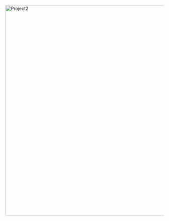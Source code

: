 
<img width="669" alt="Project2" src="https://github.com/svetlanasieber/Software-Engineering--Path-SoftUni/assets/135451084/d6316321-685c-478c-bbc0-a44f6ae03db6">
